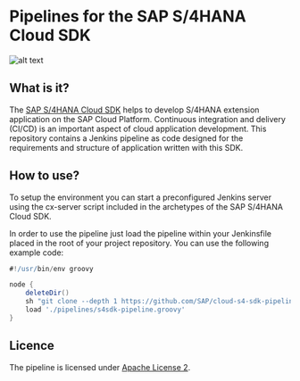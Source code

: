 # Pipelines for the SAP S/4HANA Cloud SDK
 
 ![alt text](s4sdk-pipeline.png)
 
 ## What is it?

 The [SAP S/4HANA Cloud SDK](https://sap.com/s4sdk) helps to develop S/4HANA extension application on the SAP Cloud Platform. 
 Continuous integration and delivery (CI/CD) is an important aspect of cloud application development.
 This repository contains a Jenkins pipeline as code designed for the requirements and structure of application written with this SDK.
 
 ## How to use?
 
 To setup the environment you can start a preconfigured Jenkins server using the cx-server script included in the archetypes of the SAP S/4HANA Cloud SDK. 
 
 In order to use the pipeline just load the pipeline within your Jenkinsfile placed in the root of your project repository. You can use the following example code:
 
 ```groovy
 #!/usr/bin/env groovy 
 
 node {
     deleteDir()
     sh "git clone --depth 1 https://github.com/SAP/cloud-s4-sdk-pipeline.git pipelines"
     load './pipelines/s4sdk-pipeline.groovy'
 }
```

## Licence
The pipeline is licensed under [Apache License 2](LICENSE).
